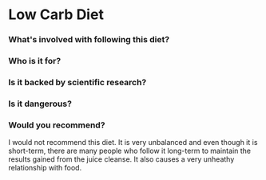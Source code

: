 # Low Carb Diet
### What's involved with following this diet? 

### Who is it for? 

### Is it backed by scientific research? 

### Is it dangerous? 

### Would you recommend? 
I would not recommend this diet. It is very unbalanced and even though it is short-term, there are many people who follow it long-term to maintain the results gained from the juice cleanse. It also causes a very unheathy relationship with food. 